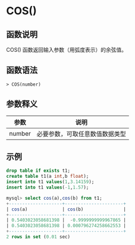 # **COS()**

## **函数说明**

COS() 函数返回输入参数（用弧度表示）的余弦值。

## **函数语法**

```
> COS(number)
```

## **参数释义**

|  参数   | 说明  |
|  ----  | ----  |
| number | 必要参数，可取任意数值数据类型 |

## **示例**

```sql
drop table if exists t1;
create table t1(a int,b float);
insert into t1 values(1,3.14159);
insert into t1 values(-1,1.57);

mysql> select cos(a),cos(b) from t1;
+--------------------+----------------------+
| cos(a)             | cos(b)               |
+--------------------+----------------------+
| 0.5403023058681398 |  -0.9999999999967865 |
| 0.5403023058681398 | 0.000796274258662553 |
+--------------------+----------------------+
2 rows in set (0.01 sec)
```
